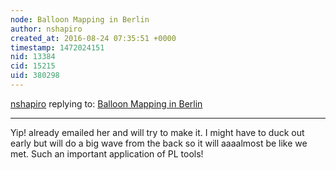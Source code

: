 ```yaml
---
node: Balloon Mapping in Berlin
author: nshapiro
created_at: 2016-08-24 07:35:51 +0000
timestamp: 1472024151
nid: 13384
cid: 15215
uid: 380298
---
```




[nshapiro](../profile/nshapiro) replying to: [Balloon Mapping in Berlin](../notes/clauds/08-22-2016/balloon-mapping-in-berlin)

----
Yip! already emailed her and will try to make it. I might have to duck out early but will do a big wave from the back so it will aaaalmost be like we met. Such an important application of PL tools!